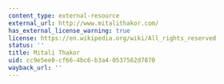 ```yaml
---
content_type: external-resource
external_url: http://www.mitalithakor.com/
has_external_license_warning: true
license: https://en.wikipedia.org/wiki/All_rights_reserved
status: ''
title: Mitali Thakor
uid: cc9e5ee0-cf66-4bc6-b3a4-0537562d7870
wayback_url: ''
---
```

